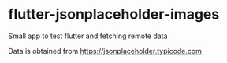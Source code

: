 # flutter-jsonplaceholder-images
Small app to test flutter and fetching remote data

Data is obtained from https://jsonplaceholder.typicode.com